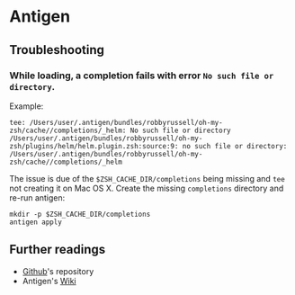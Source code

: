 # Antigen

## Troubleshooting

### While loading, a completion fails with error `No such file or directory`.

Example:

```shell
tee: /Users/user/.antigen/bundles/robbyrussell/oh-my-zsh/cache//completions/_helm: No such file or directory
/Users/user/.antigen/bundles/robbyrussell/oh-my-zsh/plugins/helm/helm.plugin.zsh:source:9: no such file or directory: /Users/user/.antigen/bundles/robbyrussell/oh-my-zsh/cache//completions/_helm
```

The issue is due of the `$ZSH_CACHE_DIR/completions` being missing and `tee` not creating it on Mac OS X. Create the missing `completions` directory and re-run antigen:

```shell
mkdir -p $ZSH_CACHE_DIR/completions
antigen apply
```

## Further readings

- [Github]'s repository
- Antigen's [Wiki]

[github]: https://github.com/zsh-users/antigen
[wiki]: https://github.com/zsh-users/antigen/wiki
